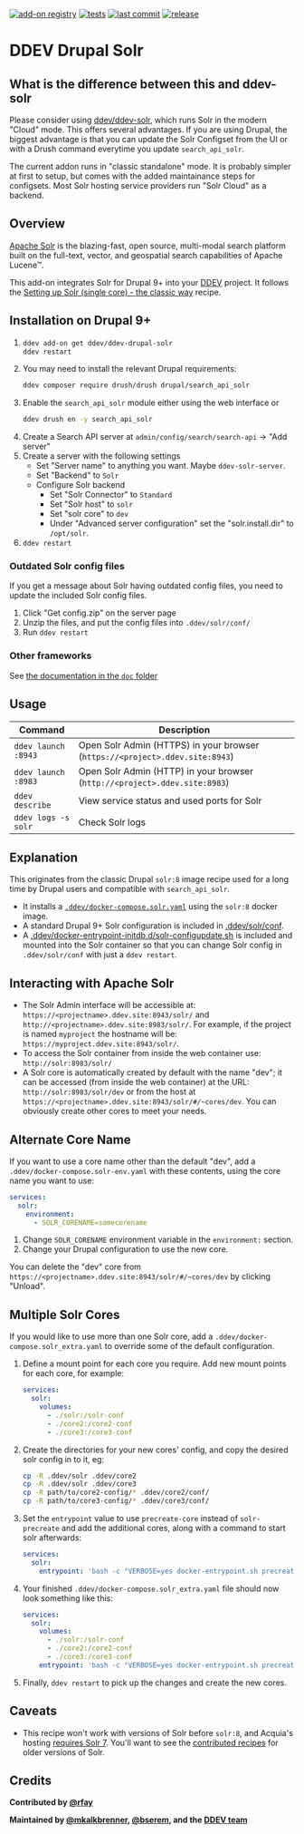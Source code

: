 [![add-on registry](https://img.shields.io/badge/DDEV-Add--on_Registry-blue)](https://addons.ddev.com)
[![tests](https://github.com/ddev/ddev-drupal-solr/actions/workflows/tests.yml/badge.svg?branch=main)](https://github.com/ddev/ddev-drupal-solr/actions/workflows/tests.yml?query=branch%3Amain)
[![last commit](https://img.shields.io/github/last-commit/ddev/ddev-drupal-solr)](https://github.com/ddev/ddev-drupal-solr/commits)
[![release](https://img.shields.io/github/v/release/ddev/ddev-drupal-solr)](https://github.com/ddev/ddev-drupal-solr/releases/latest)

# DDEV Drupal Solr

## What is the difference between this and ddev-solr

Please consider using [ddev/ddev-solr](https://github.com/ddev/ddev-solr), which runs Solr in the modern "Cloud" mode. This offers several advantages. If you are using Drupal, the biggest advantage
is that you can update the Solr Configset from the UI or with a Drush command everytime you update `search_api_solr`.

The current addon runs in "classic standalone" mode. It is probably simpler at first to setup, but comes with the added maintainance steps for configsets. Most Solr hosting service providers run "Solr Cloud" as a backend.

## Overview

[Apache Solr](https://solr.apache.org/) is the blazing-fast, open source, multi-modal search platform built on the full-text, vector, and geospatial search capabilities of Apache Lucene™.

This add-on integrates Solr for Drupal 9+ into your [DDEV](https://ddev.com/) project. It follows the [Setting up Solr (single core) - the classic way](https://git.drupalcode.org/project/search_api_solr/-/blob/4.x/README.md#setting-up-solr-single-core-the-classic-way) recipe.

## Installation on Drupal 9+

1. ```bash
   ddev add-on get ddev/ddev-drupal-solr
   ddev restart
   ```
2. You may need to install the relevant Drupal requirements:
   ```bash
   ddev composer require drush/drush drupal/search_api_solr
   ```
3. Enable the `search_api_solr` module either using the web interface or
   ```bash
   ddev drush en -y search_api_solr
   ```
4. Create a Search API server at `admin/config/search/search-api` -> "Add server"
5. Create a server with the following settings
   * Set "Server name" to anything you want. Maybe `ddev-solr-server`.
   * Set "Backend" to `Solr`
   * Configure Solr backend
     * Set "Solr Connector" to `Standard`
     * Set "Solr host" to `solr`
     * Set "solr core" to `dev`
     * Under "Advanced server configuration" set the "solr.install.dir" to `/opt/solr`.
6. `ddev restart`

### Outdated Solr config files

If you get a message about Solr having outdated config files, you need to update the included Solr config files.

1. Click "Get config.zip" on the server page
2. Unzip the files, and put the config files into `.ddev/solr/conf/`
3. Run `ddev restart`

### Other frameworks

See [the documentation in the `doc` folder](doc/README.md)

## Usage

| Command | Description |
| ------- | ----------- |
| `ddev launch :8943` | Open Solr Admin (HTTPS) in your browser (`https://<project>.ddev.site:8943`) |
| `ddev launch :8983` | Open Solr Admin (HTTP) in your browser (`http://<project>.ddev.site:8983`) |
| `ddev describe` | View service status and used ports for Solr |
| `ddev logs -s solr` | Check Solr logs |

## Explanation

This originates from the classic Drupal `solr:8` image recipe used for a long time by Drupal users and compatible with `search_api_solr`.

* It installs a [`.ddev/docker-compose.solr.yaml`](docker-compose.solr.yaml) using the `solr:8` docker image.
* A standard Drupal 9+ Solr configuration is included in [.ddev/solr/conf](solr/conf).
* A [.ddev/docker-entrypoint-initdb.d/solr-configupdate.sh](solr/docker-entrypoint-initdb.d/solr-configupdate.sh) is included and mounted into the Solr container so that you can change Solr config in `.ddev/solr/conf` with just a `ddev restart`.

## Interacting with Apache Solr

* The Solr Admin interface will be accessible at: `https://<projectname>.ddev.site:8943/solr/` and `http://<projectname>.ddev.site:8983/solr/`. For example, if the project is named `myproject` the hostname will be: `https://myproject.ddev.site:8943/solr/`.
* To access the Solr container from inside the web container use: `http://solr:8983/solr/`
* A Solr core is automatically created by default with the name "dev"; it can be accessed (from inside the web container) at the URL: `http://solr:8983/solr/dev` or from the host at `https://<projectname>.ddev.site:8943/solr/#/~cores/dev`. You can obviously create other cores to meet your needs.

## Alternate Core Name

If you want to use a core name other than the default "dev", add a `.ddev/docker-compose.solr-env.yaml` with these contents, using the core name you want to use:

```yaml
services:
  solr:
    environment:
      - SOLR_CORENAME=somecorename
```

1. Change `SOLR_CORENAME` environment variable in the `environment:` section.
2. Change your Drupal configuration to use the new core.

You can delete the "dev" core from `https://<projectname>.ddev.site:8943/solr/#/~cores/dev` by clicking "Unload".

## Multiple Solr Cores

If you would like to use more than one Solr core, add a  `.ddev/docker-compose.solr_extra.yaml` to override some of the default configuration.

1. Define a mount point for each core you require. Add new mount points for each core, for example:

    ```yaml
    services:
      solr:
        volumes:
          - ./solr:/solr-conf
          - ./core2:/core2-conf
          - ./core3:/core3-conf
    ```

2. Create the directories for your new cores' config, and copy the desired solr config in to it, eg:

    ```bash
    cp -R .ddev/solr .ddev/core2
    cp -R .ddev/solr .ddev/core3
    cp -R path/to/core2-config/* .ddev/core2/conf/
    cp -R path/to/core3-config/* .ddev/core3/conf/
    ```

3. Set the `entrypoint` value to use `precreate-core` instead of `solr-precreate` and add the additional cores, along with a command to start solr afterwards:

    ```yaml
    services:
      solr:
        entrypoint: 'bash -c "VERBOSE=yes docker-entrypoint.sh precreate-core solrconf /solr-conf ; precreate-core core2 /core2-conf ; precreate-core core3 /core3-conf  ; exec solr -f "'
    ```

4. Your finished `.ddev/docker-compose.solr_extra.yaml` file should now look something like this:

    ```yaml
    services:
      solr:
        volumes:
          - ./solr:/solr-conf
          - ./core2:/core2-conf
          - ./core3:/core3-conf
        entrypoint: 'bash -c "VERBOSE=yes docker-entrypoint.sh precreate-core solrconf /solr-conf ; precreate-core core2 /core2-conf ; precreate-core core3 /core3-conf  ; exec solr -f "'
    ```

5. Finally, `ddev restart` to pick up the changes and create the new cores.

## Caveats

* This recipe won't work with versions of Solr before `solr:8`, and Acquia's hosting [requires Solr 7](https://docs.acquia.com/acquia-cloud-platform/docs/features/acquia-search). You'll want to see the [contributed recipes](https://github.com/ddev/ddev-contrib) for older versions of Solr.

## Credits

**Contributed by [@rfay](https://github.com/rfay)**

**Maintained by [@mkalkbrenner](https://github.com/mkalkbrenner), [@bserem](https://github.com/bserem), and the [DDEV team](https://ddev.com/support-ddev/)**

